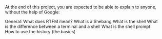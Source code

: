 At the end of this project, you are expected to be able to explain to anyone, without the help of Google:

General:
What does RTFM mean?
What is a Shebang
What is the shell
What is the difference between a terminal and a shell
What is the shell prompt
How to use the history (the basics)